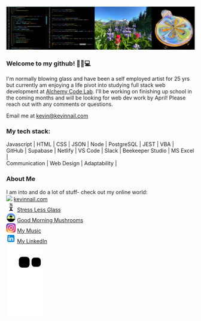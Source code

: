 ![banner](banner.png)

### Welcome to my github! 👋😎💻

I'm normally blowing glass and have been a self employed artist for 25 yrs but currently am enjoying a life pivot into studying full stack web development at [Alchemy Code Lab](https://www.alchemycodelab.com/). I'll be working on finishing up school in the coming months and will be looking for web dev work by April! Please reach out with any comments or questions.

Email me at kevin@kevinnail.com

### My tech stack:

Javascript | HTML | CSS | JSON | Node | PostgreSQL | JEST | VBA | <br />
GitHub | Supabase | Netlify | VS Code | Slack | Beekeeper Studio | MS Excel |<br />
Communication | Web Design | Adaptability |

### About Me

I am into and do a lot of stuff- check out my online world:<br>
<img src="ico2.ico" width="25px"/> [kevinnail.com](https://www.kevinnail.com/) <br>
<img src="slg.jpg" width="25px"/> [Stress Less Glass](https://www.instagram.com/stresslessglass/) <br>
<img src="gm.jpg" width="25px"/> [ Good Morning Mushrooms](https://www.instagram.com/good_morning_mushrooms/)<br>
<img src="ig.png" width="25px"/> [My Music](https://www.instagram.com/kevinnail_music/)<br>
<img src="li.png" width="25px"/> [My LinkedIn](https://www.linkedin.com/in/kevinnail/) <br>
![Snake animation](https://github.com/kevinnail/kevinnail/blob/output/github-contribution-grid-snake.svg)


